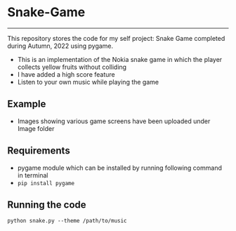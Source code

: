 # Snake-Game
---
This repository stores the code for my self project: Snake Game completed during Autumn, 2022 using pygame.
- This is an implementation of the Nokia snake game in which the player collects yellow fruits without colliding
- I have added a high score feature
- Listen to your own music while playing the game

## Example
- Images showing various game screens have been uploaded under Image folder

## Requirements
- pygame module which can be installed by running following command in terminal
- ```pip install pygame```

## Running the code
```
python snake.py --theme /path/to/music
```


